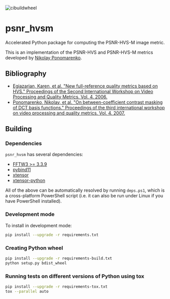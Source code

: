 ![cibuildwheel](https://github.com/lyckantropen/psnr_hvsm/actions/workflows/build_wheels.yml/badge.svg)

# psnr_hvsm

Accelerated Python package for computing the PSNR-HVS-M image metric.

This is an implementation of the PSNR-HVS and PSNR-HVS-M metrics developed by
[Nikolay Ponomarenko](www.ponomarenko.info/psnrhvsm).

## Bibliography

* [Egiazarian, Karen, et al. "New full-reference quality metrics based on HVS." Proceedings of the Second International Workshop on Video Processing and Quality Metrics. Vol. 4. 2006.](https://www.researchgate.net/profile/Vladimir_Lukin2/publication/251229783_A_NEW_FULL-REFERENCE_QUALITY_METRICS_BASED_ON_HVS/links/0046351f669a9c1869000000.pdf)
* [Ponomarenko, Nikolay, et al. "On between-coefficient contrast masking of DCT basis functions." Proceedings of the third international workshop on video processing and quality metrics. Vol. 4. 2007.](https://www.researchgate.net/profile/Vladimir-Lukin-4/publication/242309240_On_between-coefficient_contrast_masking_of_DCT_basis_functions/links/0c96052442be7c3176000000/On-between-coefficient-contrast-masking-of-DCT-basis-functions.pdf)

## Building

### Dependencies

`psnr_hvsm` has several dependencies:

* [FFTW3 >= 3.3.9](http://www.fftw.org/)
* [pybind11](https://github.com/pybind/pybind11)
* [xtensor](https://github.com/xtensor-stack/xtensor)
* [xtensor-python](https://github.com/xtensor-stack/xtensor-python)

All of the above can be automatically resolved by running `deps.ps1`, which is
a cross-platform PowerShell script (i.e. it can also be run under Linux if you
have PowerShell installed).

### Development mode

To install in development mode:

```bash
pip install --upgrade -r requirements.txt
```

### Creating Python wheel

```bash
pip install --upgrade -r requirements-build.txt
python setup.py bdist_wheel
```

### Running tests on different versions of Python using tox

```bash
pip install --upgrade -r requirements-tox.txt
tox --parallel auto
```
